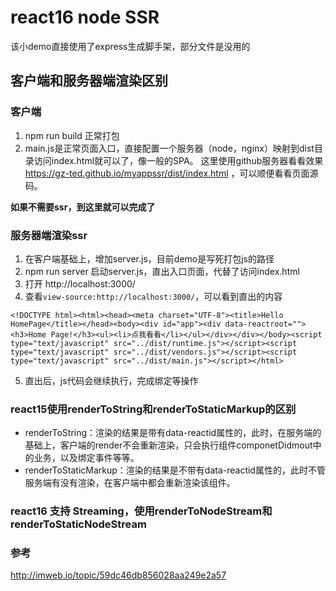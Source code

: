 # react16 node SSR
该小demo直接使用了express生成脚手架，部分文件是没用的

## 客户端和服务器端渲染区别

### 客户端
1. npm run build 正常打包 
2. main.js是正常页面入口，直接配置一个服务器（node，nginx）映射到dist目录访问index.html就可以了，像一般的SPA。
这里使用github服务器看看效果 https://gz-ted.github.io/myappssr/dist/index.html ，可以顺便看看页面源码。

**如果不需要ssr，到这里就可以完成了**

### 服务器端渲染ssr
1. 在客户端基础上，增加server.js，目前demo是写死打包js的路径  
2. npm run server 启动server.js，直出入口页面，代替了访问index.html 
3. 打开 http://localhost:3000/
4. 查看`view-source:http://localhost:3000/`，可以看到直出的内容
``````````
<!DOCTYPE html><html><head><meta charset="UTF-8"><title>Hello HomePage</title></head><body><div id="app"><div data-reactroot=""><h3>Home Page!</h3><ul><li>点我看看</li></ul></div></div></body><script type="text/javascript" src="../dist/runtime.js"></script><script type="text/javascript" src="../dist/vendors.js"></script><script type="text/javascript" src="../dist/main.js"></script></html>
``````````
5. 直出后，js代码会继续执行，完成绑定等操作

### react15使用renderToString和renderToStaticMarkup的区别
- renderToString：渲染的结果是带有data-reactid属性的，此时，在服务端的基础上，客户端的render不会重新渲染，只会执行组件componetDidmout中的业务，以及绑定事件等等。
- renderToStaticMarkup：渲染的结果是不带有data-reactid属性的，此时不管服务端有没有渲染，在客户端中都会重新渲染该组件。

### react16 支持 Streaming，使用renderToNodeStream和renderToStaticNodeStream

### 参考

http://imweb.io/topic/59dc46db856028aa249e2a57
